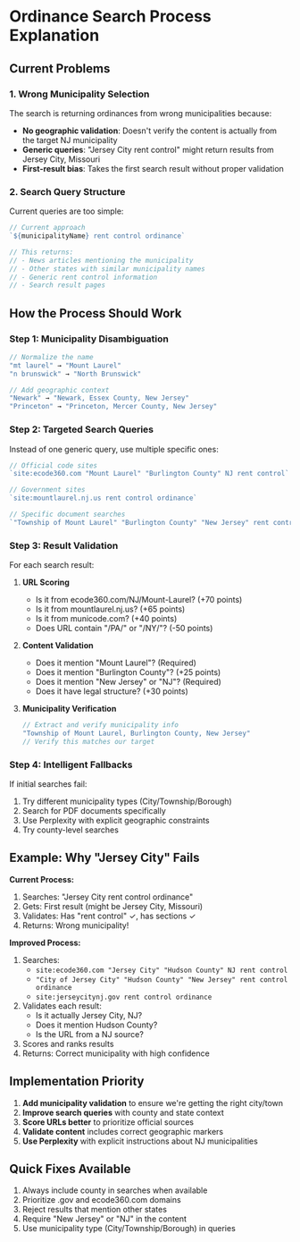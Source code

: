 # Ordinance Search Process Explanation

## Current Problems

### 1. **Wrong Municipality Selection**
The search is returning ordinances from wrong municipalities because:
- **No geographic validation**: Doesn't verify the content is actually from the target NJ municipality
- **Generic queries**: "Jersey City rent control" might return results from Jersey City, Missouri
- **First-result bias**: Takes the first search result without proper validation

### 2. **Search Query Structure**
Current queries are too simple:
```typescript
// Current approach
`${municipalityName} rent control ordinance`

// This returns:
// - News articles mentioning the municipality
// - Other states with similar municipality names  
// - Generic rent control information
// - Search result pages
```

## How the Process Should Work

### Step 1: Municipality Disambiguation
```typescript
// Normalize the name
"mt laurel" → "Mount Laurel"
"n brunswick" → "North Brunswick"

// Add geographic context
"Newark" → "Newark, Essex County, New Jersey"
"Princeton" → "Princeton, Mercer County, New Jersey"
```

### Step 2: Targeted Search Queries
Instead of one generic query, use multiple specific ones:
```typescript
// Official code sites
`site:ecode360.com "Mount Laurel" "Burlington County" NJ rent control`

// Government sites
`site:mountlaurel.nj.us rent control ordinance`

// Specific document searches
`"Township of Mount Laurel" "Burlington County" "New Jersey" rent control ordinance filetype:pdf`
```

### Step 3: Result Validation
For each search result:

1. **URL Scoring**
   - Is it from ecode360.com/NJ/Mount-Laurel? (+70 points)
   - Is it from mountlaurel.nj.us? (+65 points)
   - Is it from municode.com? (+40 points)
   - Does URL contain "/PA/" or "/NY/"? (-50 points)

2. **Content Validation**
   - Does it mention "Mount Laurel"? (Required)
   - Does it mention "Burlington County"? (+25 points)
   - Does it mention "New Jersey" or "NJ"? (Required)
   - Does it have legal structure? (+30 points)

3. **Municipality Verification**
   ```typescript
   // Extract and verify municipality info
   "Township of Mount Laurel, Burlington County, New Jersey"
   // Verify this matches our target
   ```

### Step 4: Intelligent Fallbacks

If initial searches fail:
1. Try different municipality types (City/Township/Borough)
2. Search for PDF documents specifically
3. Use Perplexity with explicit geographic constraints
4. Try county-level searches

## Example: Why "Jersey City" Fails

**Current Process:**
1. Searches: "Jersey City rent control ordinance"
2. Gets: First result (might be Jersey City, Missouri)
3. Validates: Has "rent control" ✓, has sections ✓
4. Returns: Wrong municipality!

**Improved Process:**
1. Searches: 
   - `site:ecode360.com "Jersey City" "Hudson County" NJ rent control`
   - `"City of Jersey City" "Hudson County" "New Jersey" rent control ordinance`
   - `site:jerseycitynj.gov rent control ordinance`
2. Validates each result:
   - Is it actually Jersey City, NJ? 
   - Does it mention Hudson County?
   - Is the URL from a NJ source?
3. Scores and ranks results
4. Returns: Correct municipality with high confidence

## Implementation Priority

1. **Add municipality validation** to ensure we're getting the right city/town
2. **Improve search queries** with county and state context
3. **Score URLs better** to prioritize official sources
4. **Validate content** includes correct geographic markers
5. **Use Perplexity** with explicit instructions about NJ municipalities

## Quick Fixes Available

1. Always include county in searches when available
2. Prioritize .gov and ecode360.com domains
3. Reject results that mention other states
4. Require "New Jersey" or "NJ" in the content
5. Use municipality type (City/Township/Borough) in queries